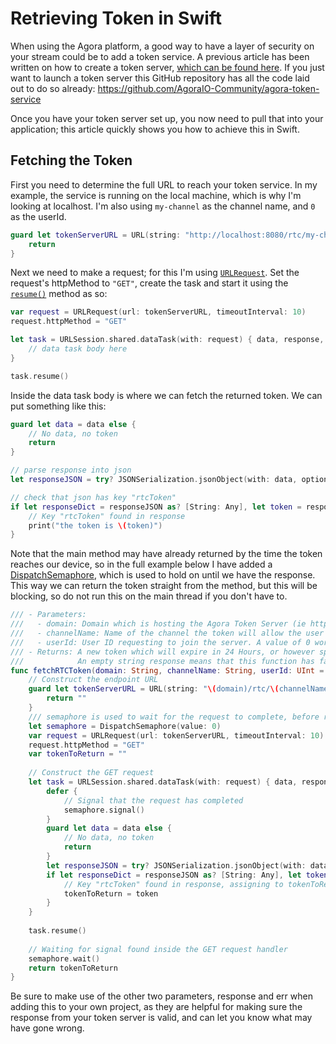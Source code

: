 # Retrieving Token in Swift

When using the Agora platform, a good way to have a layer of security on your stream could be to add a token service.
A previous article has been written on how to create a token server, [which can be found here](https://www.agora.io/en/blog/how-to-build-a-token-server-using-golang/). If you just want to launch a token server this GitHub repository has all the code laid out to do so already:
https://github.com/AgoraIO-Community/agora-token-service

Once you have your token server set up, you now need to pull that into your application; this article quickly shows you how to achieve this in Swift.

## Fetching the Token

First you need to determine the full URL to reach your token service. In my example, the service is running on the local machine, which is why I'm looking at localhost. I'm also using `my-channel` as the channel name, and `0` as the userId.

```swift
guard let tokenServerURL = URL(string: "http://localhost:8080/rtc/my-channel/publisher/uid/0/") else {
    return
}
```

Next we need to make a request; for this I'm using [`URLRequest`](https://developer.apple.com/documentation/foundation/urlrequest). Set the request's httpMethod to `"GET"`, create the task and start it using the [`resume()`](https://developer.apple.com/documentation/foundation/urlsessiontask/1411121-resume) method as so:

```swift
var request = URLRequest(url: tokenServerURL, timeoutInterval: 10)
request.httpMethod = "GET"

let task = URLSession.shared.dataTask(with: request) { data, response, err in
    // data task body here
}

task.resume()
```

Inside the data task body is where we can fetch the returned token. We can put something like this:

```swift
guard let data = data else {
    // No data, no token
    return
}

// parse response into json
let responseJSON = try? JSONSerialization.jsonObject(with: data, options: [])

// check that json has key "rtcToken"
if let responseDict = responseJSON as? [String: Any], let token = responseDict["rtcToken"] as? String {
    // Key "rtcToken" found in response
    print("the token is \(token)")
}
```

Note that the main method may have already returned by the time the token reaches our device, so in the full example below I have added a [DispatchSemaphore](https://developer.apple.com/documentation/dispatch/dispatchsemaphore), which is used to hold on until we have the response. This way we can return the token straight from the method, but this will be blocking, so do not run this on the main thread if you don't have to.


```swift
/// - Parameters:
///   - domain: Domain which is hosting the Agora Token Server (ie http://localhost:8080)
///   - channelName: Name of the channel the token will allow the user to access
///   - userId: User ID requesting to join the server. A value of 0 works for all users.
/// - Returns: A new token which will expire in 24 Hours, or however specified by the token server.
///            An empty string response means that this function has failed.
func fetchRTCToken(domain: String, channelName: String, userId: UInt = 0) -> String {
    // Construct the endpoint URL
    guard let tokenServerURL = URL(string: "\(domain)/rtc/\(channelName)/publisher/uid/\(userId)/") else {
        return ""
    }
    /// semaphore is used to wait for the request to complete, before returning the token.
    let semaphore = DispatchSemaphore(value: 0)
    var request = URLRequest(url: tokenServerURL, timeoutInterval: 10)
    request.httpMethod = "GET"
    var tokenToReturn = ""
    
    // Construct the GET request
    let task = URLSession.shared.dataTask(with: request) { data, response, err in
        defer {
            // Signal that the request has completed
            semaphore.signal()
        }
        guard let data = data else {
            // No data, no token
            return
        }
        let responseJSON = try? JSONSerialization.jsonObject(with: data, options: [])
        if let responseDict = responseJSON as? [String: Any], let token = responseDict["rtcToken"] as? String {
            // Key "rtcToken" found in response, assigning to tokenToReturn
            tokenToReturn = token
        }
    }
    
    task.resume()
    
    // Waiting for signal found inside the GET request handler
    semaphore.wait()
    return tokenToReturn
}
```

Be sure to make use of the other two parameters, response and err when adding this to your own project, as they are helpful for making sure the response from your token server is valid, and can let you know what may have gone wrong.
